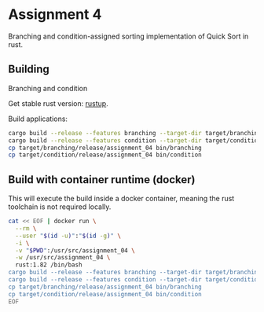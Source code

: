 # Assignment 4

Branching and condition-assigned sorting implementation of Quick Sort in rust.

## Building

Branching and condition

Get stable rust version: [rustup](https://rustup.rs/).

Build applications:

```bash
cargo build --release --features branching --target-dir target/branching
cargo build --release --features condition --target-dir target/condition
cp target/branching/release/assignment_04 bin/branching
cp target/condition/release/assignment_04 bin/condition
```

## Build with container runtime (docker)

This will execute the build inside a docker container, meaning the rust
toolchain is not required locally.

```bash
cat << EOF | docker run \
  --rm \
  --user "$(id -u)":"$(id -g)" \
  -i \
  -v "$PWD":/usr/src/assignment_04 \
  -w /usr/src/assignment_04 \
  rust:1.82 /bin/bash
cargo build --release --features branching --target-dir target/branching
cargo build --release --features condition --target-dir target/condition
cp target/branching/release/assignment_04 bin/branching
cp target/condition/release/assignment_04 bin/condition
EOF
```
